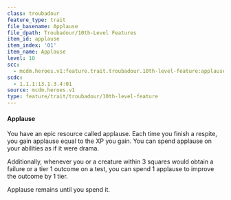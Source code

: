 ```yaml
---
class: troubadour
feature_type: trait
file_basename: Applause
file_dpath: Troubadour/10th-Level Features
item_id: applause
item_index: '01'
item_name: Applause
level: 10
scc:
  - mcdm.heroes.v1:feature.trait.troubadour.10th-level-feature:applause
scdc:
  - 1.1.1:13.1.3.4:01
source: mcdm.heroes.v1
type: feature/trait/troubadour/10th-level-feature
---
```


#### Applause

You have an epic resource called applause. Each time you finish a respite, you gain applause equal to the XP you gain. You can spend applause on your abilities as if it were drama.

Additionally, whenever you or a creature within 3 squares would obtain a failure or a tier 1 outcome on a test, you can spend 1 applause to improve the outcome by 1 tier.

Applause remains until you spend it.
